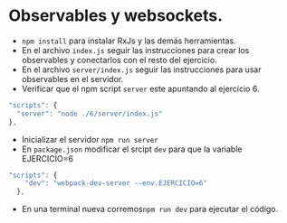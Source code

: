 # Observables y websockets.

- `npm install` para instalar RxJs y las demás herramientas.
- En el archivo `index.js` seguir las instrucciones para crear los observables y conectarlos con el resto del ejercicio.
- En el archivo `server/index.js` seguir las instrucciones para usar observables en el servidor.
-  Verificar que el npm script `server` este apuntando al ejercicio 6.
  ```javascript
"scripts": {
    "server": "node ./6/server/index.js"
  },
```
- Inicializar el servidor `npm run server`
- En `package.json` modificar el srcipt `dev` para que la variable EJERCICIO=6
```javascript
"scripts": {
    "dev": "webpack-dev-server --env.EJERCICIO=6"
  },
```
- En una terminal nueva corremos`npm run dev` para ejecutar el código.
